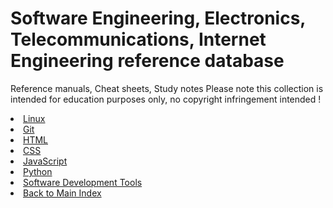 # Software Engineering, Electronics, Telecommunications, Internet Engineering reference database

Reference manuals, Cheat sheets, Study notes 
Please note this collection is intended for education purposes only, no copyright infringement intended !

<li><a href="https://1amal.github.io/engineering-reference/Linux/index.html">Linux</a></li>
<li><a href="https://1amal.github.io/engineering-reference/Git/index.html">Git</a></li>
<li><a href="https://1amal.github.io/engineering-reference/HTML/index.html">HTML</a></li>
<li><a href="https://1amal.github.io/engineering-reference/CSS/index.html">CSS</a></li>
<li><a href="https://1amal.github.io/engineering-reference/JavaScript/index.html">JavaScript</a></li>
<li><a href="https://1amal.github.io/engineering-reference/Python/index.html">Python</a></li>
<li><a href="./Software Development Tools/index.html">Software Development Tools</a></li>
<li><a href="https://1amal.github.io/engineering-reference/">Back to Main Index</a></li>

